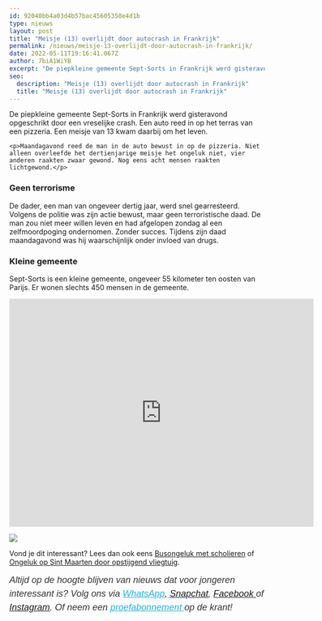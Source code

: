 ```yaml
---
id: 92040bb4a03d4b57bac45605358e4d1b
type: nieuws
layout: post
title: "Meisje (13) overlijdt door autocrash in Frankrijk"
permalink: /nieuws/meisje-13-overlijdt-door-autocrash-in-frankrijk/
date: 2022-05-11T19:16:41.067Z
author: 7biA1WiYB
excerpt: "De piepkleine gemeente Sept-Sorts in Frankrijk werd gisteravond opgeschrikt door een vreselijke crash. Een auto reed in op het terras van een pizzeria. Een meisje van 13 kwam daarbij om het leven.  "
seo:
  description: "Meisje (13) overlijdt door autocrash in Frankrijk"
  title: "Meisje (13) overlijdt door autocrash in Frankrijk"
---
```

De piepkleine gemeente Sept-Sorts in Frankrijk werd gisteravond opgeschrikt door een vreselijke crash. Een auto reed in op het terras van een pizzeria. Een meisje van 13 kwam daarbij om het leven.  

    <p>Maandagavond reed de man in de auto bewust in op de pizzeria. Niet alleen overleefde het dertienjarige meisje het ongeluk niet, vier anderen raakten zwaar gewond. Nog eens acht mensen raakten lichtgewond.</p>
<h3>Geen terrorisme</h3>
<p>De dader, een man van ongeveer dertig jaar, werd snel gearresteerd. Volgens de politie was zijn actie bewust, maar geen terroristische daad. De man zou niet meer willen leven en had afgelopen zondag al een zelfmoordpoging ondernomen. Zonder succes. Tijdens zijn daad maandagavond was hij waarschijnlijk onder invloed van drugs.</p>
<h3>Kleine gemeente</h3>
<p>Sept-Sorts is een kleine gemeente, ongeveer 55 kilometer ten oosten van Parijs. Er wonen slechts 450 mensen in de gemeente. </p>
<p><iframe allowfullscreen="" frameborder="0" height="450" src="https://www.google.com/maps/embed?pb=!1m18!1m12!1m3!1d35258.93140846947!2d3.113983218142209!3d48.94137913081175!2m3!1f0!2f0!3f0!3m2!1i1024!2i768!4f13.1!3m3!1m2!1s0x47e8be9f341c247b%3A0x40b82c3688c4ac0!2s77260+Sept-Sorts%2C+France!5e0!3m2!1sen!2snl!4v1502786135413" style="border:0" width="600"></iframe></p>
<div class="kader">
<p><img class="kaderafbeelding" src="https://7dagen.netlify.app/sites/default/files/ff.png"></p>
<p>Vond je dit interessant? Lees dan ook eens <a href="https://7dagen.netlify.app/nieuws/busongeluk-met-scholieren">Busongeluk met scholieren</a> of <a href="https://7dagen.netlify.app/nieuws/ongeluk-op-sint-maarten-door-opstijgend-vliegtuig">Ongeluk op Sint Maarten door opstijgend vliegtuig</a>.</p>
<p><em style="box-sizing: inherit; color: rgb(51, 51, 51); font-family: &quot;PT Sans&quot;, sans-serif; font-size: 18px; line-height: 27px;">Altijd op de hoogte blijven van nieuws dat voor jongeren interessant is? Volg ons via </em><em style="box-sizing: inherit; color: rgb(34, 179, 224); transition: color 0.3s ease; font-family: &quot;PT Sans&quot;, sans-serif; font-size: 18px; line-height: 27px;"><a href="https://7dagen.netlify.app/whatsapp" style="box-sizing: inherit; color: rgb(34, 179, 224); transition: color 0.3s ease; font-family: &quot;PT Sans&quot;, sans-serif; font-size: 18px; line-height: 27px;">WhatsApp</a></em><em style="box-sizing: inherit; color: rgb(51, 51, 51); font-family: &quot;PT Sans&quot;, sans-serif; font-size: 18px; line-height: 27px;">,</em><em style="box-sizing: inherit; color: rgb(34, 179, 224); transition: color 0.3s ease; font-family: &quot;PT Sans&quot;, sans-serif; font-size: 18px; line-height: 27px;"><a href="https://7dagen.netlify.app/whatsapp" style="box-sizing: inherit; color: rgb(34, 179, 224); transition: color 0.3s ease; font-family: &quot;PT Sans&quot;, sans-serif; font-size: 18px; line-height: 27px;"> </a></em><em style="box-sizing: inherit; color: rgb(51, 51, 51); font-family: &quot;PT Sans&quot;, sans-serif; font-size: 18px; line-height: 27px;"><a href="https://www.snapchat.com/add/sevendaysnl">Snapchat</a>, <a href="https://www.facebook.com/7Daysnl?ref=bookmarks">Facebook </a>of <a href="https://instagram.com/7DAysnl/">Instagram</a>. Of </em><em style="box-sizing: inherit; color: rgb(51, 51, 51); font-family: &quot;PT Sans&quot;, sans-serif; font-size: 18px; line-height: 27px;">neem een </em><a href="https://abonneren.sevendays.nl/abonneren/abonnementen/ae/artikel" style="box-sizing: inherit; color: rgb(34, 179, 224); transition: color 0.3s ease; font-family: &quot;PT Sans&quot;, sans-serif; font-size: 18px; line-height: 27px;"><em style="box-sizing: inherit;">proefabonnement </em></a><em style="box-sizing: inherit; color: rgb(51, 51, 51); font-family: &quot;PT Sans&quot;, sans-serif; font-size: 18px; line-height: 27px;">op de krant!</em></p>
</div>
  
